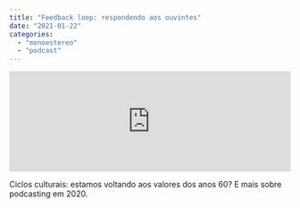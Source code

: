 ```yaml
---
title: "Feedback loop: respondendo aos ouvintes"
date: "2021-01-22"
categories: 
  - "monoestereo"
  - "podcast"
---
```


<iframe src="https://anchor.fm/monoestereo/embed/episodes/Feedback-loop-respondendo-aos-ouvintes-ele5ht" height="180px" width="100%" frameborder="0" scrolling="no" style="width:100%; height:180px;"></iframe>

Ciclos culturais: estamos voltando aos valores dos anos 60? E mais sobre podcasting em 2020.
